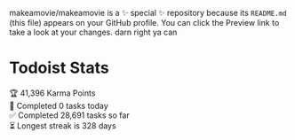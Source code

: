 makeamovie/makeamovie is a ✨ special ✨ repository because its `README.md` (this file) appears on your GitHub profile.
You can click the Preview link to take a look at your changes. darn right ya can

# Todoist Stats

<!-- TODO-IST:START -->
🏆  41,396 Karma Points           
🌸  Completed 0 tasks today           
✅  Completed 28,691 tasks so far           
⏳  Longest streak is 328 days
<!-- TODO-IST:END -->